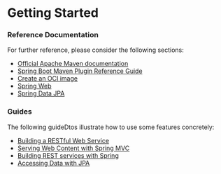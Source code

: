 # Getting Started

### Reference Documentation

For further reference, please consider the following sections:

* [Official Apache Maven documentation](https://maven.apache.org/guideDtos/index.html)
* [Spring Boot Maven Plugin Reference Guide](https://docs.spring.io/spring-boot/docs/3.0.4/maven-plugin/reference/html/)
* [Create an OCI image](https://docs.spring.io/spring-boot/docs/3.0.4/maven-plugin/reference/html/#build-image)
* [Spring Web](https://docs.spring.io/spring-boot/docs/3.0.4/reference/htmlsingle/#web)
* [Spring Data JPA](https://docs.spring.io/spring-boot/docs/3.0.4/reference/htmlsingle/#data.sql.jpa-and-spring-data)

### Guides

The following guideDtos illustrate how to use some features concretely:

* [Building a RESTful Web Service](https://spring.io/guideDtos/gs/rest-service/)
* [Serving Web Content with Spring MVC](https://spring.io/guideDtos/gs/serving-web-content/)
* [Building REST services with Spring](https://spring.io/guideDtos/tutorials/rest/)
* [Accessing Data with JPA](https://spring.io/guideDtos/gs/accessing-data-jpa/)

